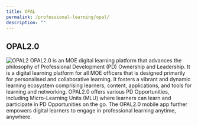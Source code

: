 ```yaml
---
title: OPAL
permalink: /professional-learning/opal/
description: ""
---
```

## OPAL2.0

![OPAL2]()
OPAL2.0 is an MOE digital learning platform that advances the philosophy of Professional Development (PD) Ownership and Leadership. It is a digital learning platform for all MOE officers that is designed primarily for personalised and collaborative learning. It fosters a vibrant and dynamic learning ecosystem comprising learners, content, applications, and tools for learning and networking. OPAL2.0 offers various PD Opportunities, including Micro-Learning Units (MLU) where learners can learn and participate in PD Opportunities on the go. The OPAL2.0 mobile app further empowers digital learners to engage in professional learning anytime, anywhere.